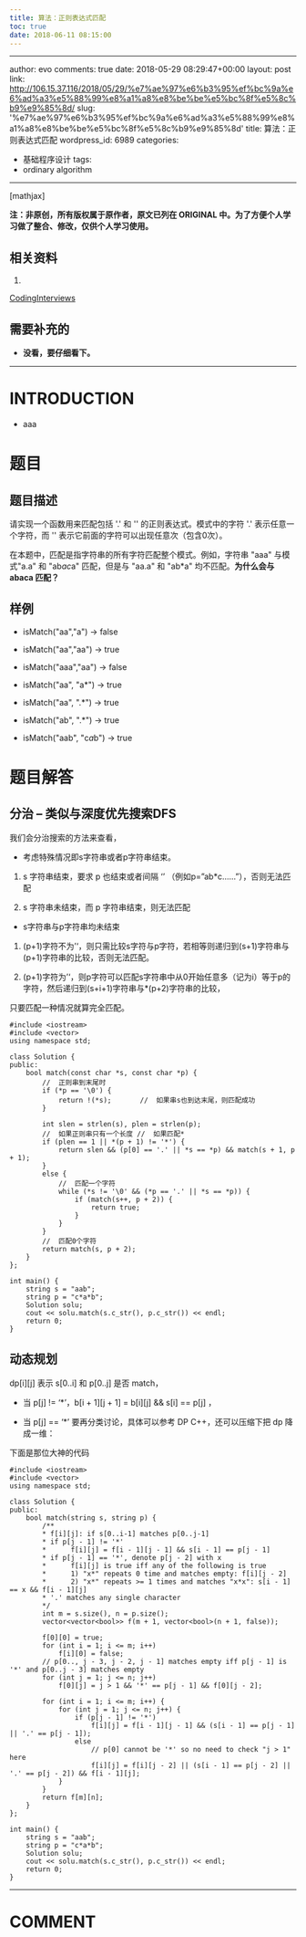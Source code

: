 ```yaml
---
title: 算法：正则表达式匹配
toc: true
date: 2018-06-11 08:15:00
---
```

---
author: evo
comments: true
date: 2018-05-29 08:29:47+00:00
layout: post
link: http://106.15.37.116/2018/05/29/%e7%ae%97%e6%b3%95%ef%bc%9a%e6%ad%a3%e5%88%99%e8%a1%a8%e8%be%be%e5%bc%8f%e5%8c%b9%e9%85%8d/
slug: '%e7%ae%97%e6%b3%95%ef%bc%9a%e6%ad%a3%e5%88%99%e8%a1%a8%e8%be%be%e5%bc%8f%e5%8c%b9%e9%85%8d'
title: 算法：正则表达式匹配
wordpress_id: 6989
categories:
- 基础程序设计
tags:
- ordinary algorithm
---

<!-- more -->

[mathjax]

**注：非原创，所有版权属于原作者，原文已列在 ORIGINAL 中。为了方便个人学习做了整合、修改，仅供个人学习使用。**


## 相关资料





 	
  1. 


[CodingInterviews](https://github.com/gatieme/CodingInterviews)







## 需要补充的





 	
  * **没看，要仔细看下。**





* * *





# INTRODUCTION





 	
  * aaa





# 题目




## **题目描述**


请实现一个函数用来匹配包括 '.' 和 '' 的正则表达式。模式中的字符 '.' 表示任意一个字符，而 '' 表示它前面的字符可以出现任意次（包含0次）。

在本题中，匹配是指字符串的所有字符匹配整个模式。例如，字符串 "aaa" 与模式"a.a" 和 "ab*ac*a" 匹配，但是与 "aa.a" 和 "ab*a" 均不匹配。**为什么会与 abaca 匹配？**


## **样例**





 	
  * isMatch("aa","a") → false

 	
  * isMatch("aa","aa") → true

 	
  * isMatch("aaa","aa") → false

 	
  * isMatch("aa", "a*") → true

 	
  * isMatch("aa", ".*") → true

 	
  * isMatch("ab", ".*") → true

 	
  * isMatch("aab", "c*a*b") → true





# 题目解答




## 分治 – 类似与深度优先搜索DFS


我们会分治搜索的方法来查看，



 	
  * 考虑特殊情况即s字符串或者p字符串结束。



 	
  1. s 字符串结束，要求 p 也结束或者间隔 ‘’ （例如p=”ab*c……”），否则无法匹配

 	
  2. s 字符串未结束，而 p 字符串结束，则无法匹配



 	
  * s字符串与p字符串均未结束



 	
  1. (p+1)字符不为’‘，则只需比较s字符与p字符，若相等则递归到(s+1)字符串与(p+1)字符串的比较，否则无法匹配。

 	
  2. (p+1)字符为’‘，则p字符可以匹配s字符串中从0开始任意多（记为i）等于p的字符，然后递归到(s+i+1)字符串与*(p+2)字符串的比较，


只要匹配一种情况就算完全匹配。

    
    #include <iostream>
    #include <vector>
    using namespace std;
    
    class Solution {
    public:
        bool match(const char *s, const char *p) {
            //  正则串到末尾时
            if (*p == '\0') {
                return !(*s);       //  如果串s也到达末尾，则匹配成功
            }
    
            int slen = strlen(s), plen = strlen(p);
            //  如果正则串只有一个长度 //  如果匹配*
            if (plen == 1 || *(p + 1) != '*') {
                return slen && (p[0] == '.' || *s == *p) && match(s + 1, p + 1);
            }
            else {
                //  匹配一个字符
                while (*s != '\0' && (*p == '.' || *s == *p)) {
                    if (match(s++, p + 2)) {
                        return true;
                    }
                }
            }
            //  匹配0个字符
            return match(s, p + 2);
        }
    };
    
    int main() {
        string s = "aab";
        string p = "c*a*b";
        Solution solu;
        cout << solu.match(s.c_str(), p.c_str()) << endl;
        return 0;
    }




## 动态规划


dp[i][j] 表示 s[0..i] 和 p[0..j] 是否 match，



 	
  * 当 p[j] != ‘*’，b[i + 1][j + 1] = b[i][j] && s[i] == p[j] ，

 	
  * 当 p[j] == ‘*’ 要再分类讨论，具体可以参考 DP C++，还可以压缩下把 dp 降成一维：


下面是那位大神的代码

    
    #include <iostream>
    #include <vector>
    using namespace std;
    
    class Solution {
    public:
        bool match(string s, string p) {
            /**
            * f[i][j]: if s[0..i-1] matches p[0..j-1]
            * if p[j - 1] != '*'
            *      f[i][j] = f[i - 1][j - 1] && s[i - 1] == p[j - 1]
            * if p[j - 1] == '*', denote p[j - 2] with x
            *      f[i][j] is true iff any of the following is true
            *      1) "x*" repeats 0 time and matches empty: f[i][j - 2]
            *      2) "x*" repeats >= 1 times and matches "x*x": s[i - 1] == x && f[i - 1][j]
            * '.' matches any single character
            */
            int m = s.size(), n = p.size();
            vector<vector<bool>> f(m + 1, vector<bool>(n + 1, false));
    
            f[0][0] = true;
            for (int i = 1; i <= m; i++)
                f[i][0] = false;
            // p[0.., j - 3, j - 2, j - 1] matches empty iff p[j - 1] is '*' and p[0..j - 3] matches empty
            for (int j = 1; j <= n; j++)
                f[0][j] = j > 1 && '*' == p[j - 1] && f[0][j - 2];
    
            for (int i = 1; i <= m; i++) {
                for (int j = 1; j <= n; j++) {
                    if (p[j - 1] != '*')
                        f[i][j] = f[i - 1][j - 1] && (s[i - 1] == p[j - 1] || '.' == p[j - 1]);
                    else
                        // p[0] cannot be '*' so no need to check "j > 1" here
                        f[i][j] = f[i][j - 2] || (s[i - 1] == p[j - 2] || '.' == p[j - 2]) && f[i - 1][j];
                }
            }
            return f[m][n];
        }
    };
    
    int main() {
        string s = "aab";
        string p = "c*a*b";
        Solution solu;
        cout << solu.match(s.c_str(), p.c_str()) << endl;
        return 0;
    }


















* * *





# COMMENT




